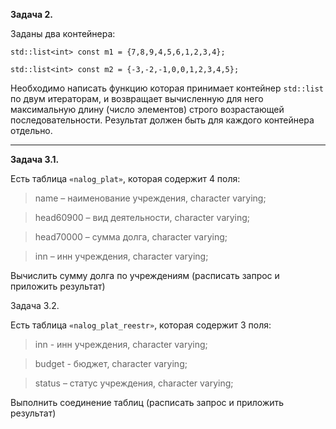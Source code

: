 **Задача 2.**

Заданы два контейнера:

    std::list<int> const m1 = {7,8,9,4,5,6,1,2,3,4};
    
    std::list<int> const m2 = {-3,-2,-1,0,0,1,2,3,4,5};


Необходимо написать функцию которая принимает контейнер `std::list` по двум итераторам,
и возвращает вычисленную для него максимальную длину (число элементов) строго возрастающей последовательности.
Результат должен быть для каждого контейнера отдельно.

-------------------------------------------------------------------------------------

**Задача 3.1.**

Есть таблица `«nalog_plat»`, которая содержит 4 поля:

  >name – наименование учреждения, character varying;
  
  >head60900 – вид деятельности, character varying;
  
  >head70000 – сумма долга, character varying;
  
  >inn – инн учреждения, character varying;
  
  
Вычислить сумму долга по учреждениям (расписать запрос и приложить результат)



Задача 3.2.

Есть таблица `«nalog_plat_reestr»`, которая содержит 3 поля:
  
  >inn - инн учреждения, character varying;
  
  >budget - бюджет, character varying;
  
  >status – статус учреждения, character varying;

Выполнить соединение таблиц (расписать запрос и приложить результат)
